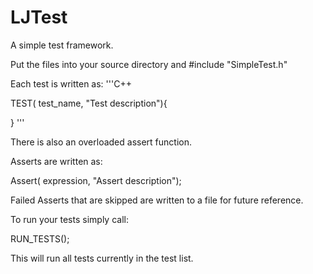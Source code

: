 LJTest
======

A simple test framework.

Put the files into your source directory and #include "SimpleTest.h"

Each test is written as:
'''C++

TEST( test_name, "Test description"){


}
'''

There is also an overloaded assert function.

Asserts are written as:

Assert( expression, "Assert description");

Failed Asserts that are skipped are written to a file for future reference.


To run your tests simply call:

RUN_TESTS();

This will run all tests currently in the test list.
